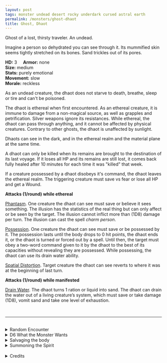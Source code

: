 ```yaml
---
layout: post
tags: monster undead desert rocky underdark cursed astral earth
permalink: /monsters/ghost-dhaot
title: Ghost, Dhaot
---
```


Ghost of a lost, thirsty traveler. An undead.

Imagine a person so dehydrated you can see through it. Its mummified skin seems tightly stretched on its bones. Sand trickles out of its pores.

**HD:** 3  &nbsp; &nbsp;  **Armor:** none <br>
**Size:** medium <br>
**Stats:** purely emotional <br>
**Movement:** slow <br>
**Morale:** reckless <br>

As an undead creature, the dhaot does not starve to death, breathe, sleep or tire and can't be poisoned.

The dhaot is ethereal when first encountered. As an ethereal creature, it is immune to damage from a non-magical source, as well as grapples and petrification. Silver weapons ignore its resistances. While ethereal, the dhaot can pass through anything, and it cannot be affected by physical creatures. Contrary to other ghosts, the dhaot is unaffected by sunlight.

Dhaots can see in the dark, and in the ethereal realm and the material plane at the same time.

A dhaot can only be killed when its remains are brought to the destination of its last voyage. If it loses all HP and its remains are still lost, it comes back fully healed after 10 minutes for each time it was "killed" that week.

If a creature possessed by a dhaot disobeys it's command, the dhaot leaves the ethereal realm. The triggering creature must save vs fear or lose all HP and get a Wound.

**Attacks (1/round) while ethereal**

<ins>Phantasm</ins>. One creature the dhaot can see must save or believe it sees something. The illusion has the statistics of the real thing but can only affect or be seen by the target. The illusion cannot inflict more than (1D8) damage per turn. The illusion can cast the spell _charm person_.

<ins>Possession</ins>. One creature the dhaot can see must save or be possessed by it. The possession lasts until the body drops to 0 hit points, the dhaot ends it, or the dhaot is turned or forced out by a spell. Until then, the target must obey a two-word command given to it by the dhaot to the best of its capacities without revealing they are possessed. While possessing, the dhaot can use its drain water ability.

<ins>Spatial Distortion</ins>. Target creature the dhaot can see reverts to where it was at the beginning of last turn.

**Attacks (1/round) while manifested**

<ins>Drain Water</ins>. The dhaot turns 1 ration or liquid into sand. The dhaot can drain the water out of a living creature’s system, which must save or take damage (1D8), vomit sand and take one level of exhaustion.

<br>

---

<br>

<details markdown="1">
<summary>Random Encounter</summary>

1. **Monster:** 1 dhaot
1. **Lair:**  A dried well. <br>    &nbsp; OR <br>    **Omen:** The wind stops, nature becomes silent.
1. **Spoor:** A mirage of water.
1. **Tracks:** A silhouette walking in the horizon.
1. **Trace:** An old, empty water-skin.
1. **Trace:** A saddled horse’s skeleton.
</details>

<details markdown="1">
<summary>D6 What the Monster Wants</summary>

1. To return to a loved one.
1. To deliver an important message.
1. To reach a sacred temple.
1. To reach an undiscovered archeological site.
1. To reach the sea.
1. To be buried with its mount.  

</details>

<details markdown="1">
<summary>Salvaging the body</summary>

<span class="alchemy">**Dhaot Sand**. Used to transfer water to the land of the dead.</span>

<span class="alchemy">**Ectoplasma**. Physical emotional matter that forms a ghost. Can be eaten to speak with the dead. Hard to harvest.</span>

</details>

<details markdown="1">
<summary>Summoning the Spirit</summary>

If you know the spell [Occult Consultation](https://saltygoo.github.io/2020/11/13/occult-consultation/), you can alter it in such a way for a minimum of 3 Spell Dice:

**Summon Dhaot** <br>
R: 60'  D: [dice] rounds <br>

You summon one dhaot, each round, it will attempt to drain water. If it can't, it will disappear.
</details>

<br>

<details markdown="1">
<summary>Credits</summary>
The dhaot is a creation of the Dark Sun setting. This version of the ot is greatly inspired by Dael Kingsmill [ghost design](https://www.youtube.com/watch?v=RlHom7zSWD0&ab_channel=MonarchsFactory) — SaltyGoo
</details>
